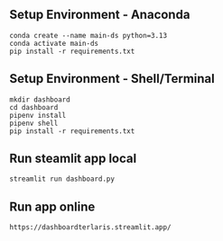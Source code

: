 ## Setup Environment - Anaconda
```
conda create --name main-ds python=3.13
conda activate main-ds
pip install -r requirements.txt
```

## Setup Environment - Shell/Terminal
```
mkdir dashboard
cd dashboard
pipenv install
pipenv shell
pip install -r requirements.txt
```

## Run steamlit app local
```
streamlit run dashboard.py
```
## Run app online 
```
https://dashboardterlaris.streamlit.app/
```